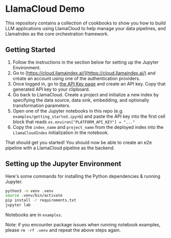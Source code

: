# LlamaCloud Demo

This repository contains a collection of cookbooks to show you how to build LLM applications using LlamaCloud to help manage your data pipelines, and LlamaIndex as the core orchestration framework.

## Getting Started

1. Follow the instructions in the section below for setting up the Jupyter Environment.
1. Go to [https://cloud.llamaindex.ai/](https://cloud.llamaindex.ai/) and create an account using one of the authentication providers.
1. Once logged in, go to [the API Key page](https://cloud.llamaindex.ai/api-key) and create an API key. Copy that generated API key to your clipboard.
1. Go back to LlamaCloud. Create a project and initialize a new index by specifying the data source, data sink, embedding, and optionally transformation parameters. 
1. Open one of the Jupyter notebooks in this repo (e.g. `examples/getting_started.ipynb`) and paste the API key into the first cell block that reads `os.environ["PLATFORM_API_KEY"] = "..."`
1. Copy the `index_name` and `project_name` from the deployed index into the `LlamaCloudIndex` initialization in the notebook.

That should get you started! You should now be able to create an e2e pipeline with a LlamaCloud pipeline as the backend.

## Setting up the Jupyter Environment
Here's some commands for installing the Python dependencies & running Jupyter.
```bash
python3 -m venv .venv
source .venv/bin/activate
pip install -r requirements.txt
jupyter lab
```

Notebooks are in `examples`.

Note: if you encounter package issues when running notebook examples, please `rm -rf .venv` and repeat the above steps again.
